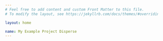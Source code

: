 ```yaml
---
# Feel free to add content and custom Front Matter to this file.
# To modify the layout, see https://jekyllrb.com/docs/themes/#overriding-theme-defaults

layout: home

name: My Example Project Disperse
---
```

